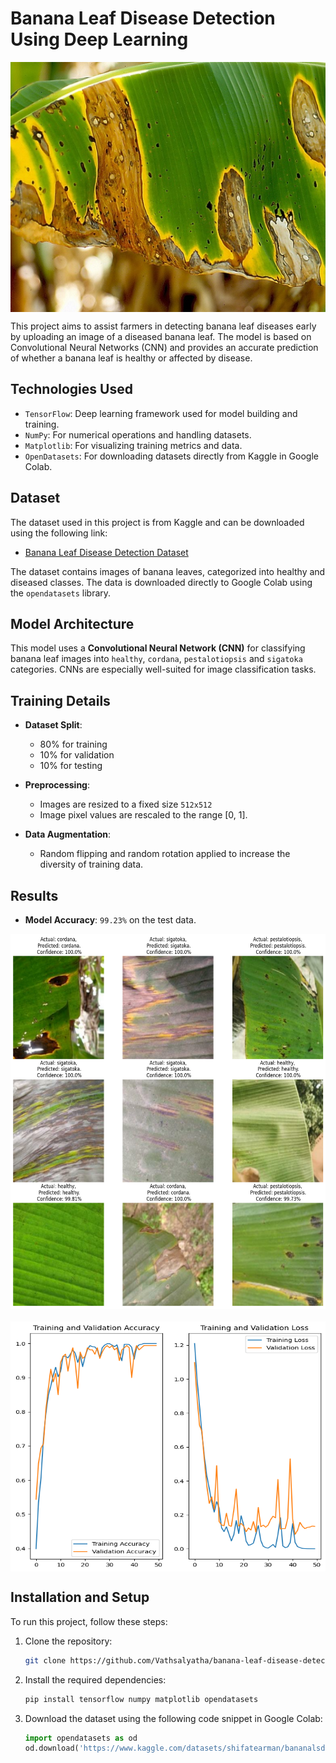 # Banana Leaf Disease Detection Using Deep Learning

<div style="display: flex; align-items: center; justify-content: center; margin-bottom: 10px;">
    <img src='./assets/banner.png' alt="banana-leaf-disease" width='800' height="400" />
</div>

This project aims to assist farmers in detecting banana leaf diseases early by uploading an image of a diseased banana leaf. The model is based on Convolutional Neural Networks (CNN) and provides an accurate prediction of whether a banana leaf is healthy or affected by disease.

## Technologies Used

- `TensorFlow`: Deep learning framework used for model building and training.
- `NumPy`: For numerical operations and handling datasets.
- `Matplotlib`: For visualizing training metrics and data.
- `OpenDatasets`: For downloading datasets directly from Kaggle in Google Colab.

## Dataset

The dataset used in this project is from Kaggle and can be downloaded using the following link:

- [Banana Leaf Disease Detection Dataset](https://www.kaggle.com/datasets/shifatearman/bananalsd)

The dataset contains images of banana leaves, categorized into healthy and diseased classes. The data is downloaded directly to Google Colab using the `opendatasets` library.

## Model Architecture

This model uses a **Convolutional Neural Network (CNN)** for classifying banana leaf images into `healthy`, `cordana`, `pestalotiopsis` and `sigatoka` categories. CNNs are especially well-suited for image classification tasks.

## Training Details

- **Dataset Split**: 
  - 80% for training
  - 10% for validation
  - 10% for testing

- **Preprocessing**:
  - Images are resized to a fixed size `512x512`
  - Image pixel values are rescaled to the range [0, 1].

- **Data Augmentation**:
  - Random flipping and random rotation applied to increase the diversity of training data.

## Results

- **Model Accuracy**: `99.23%` on the test data.
<div style="display: flex; flex-direction: column; align-items: center; justify-content: center; margin-bottom: 10px; gap:20px;">
    <img src='./assets/prediction-image.png' alt="banana-leaf-disease-prediction" width='800' height="600" />
    <img src='./assets/training_and_validation_accuracy.png' alt="accuracy-and-loss-graph" width="800" height="400" />
</div>

## Installation and Setup

To run this project, follow these steps:

1. Clone the repository:
   ```bash
   git clone https://github.com/Vathsalyatha/banana-leaf-disease-detection.git
   ```

2. Install the required dependencies:
   ```bash
   pip install tensorflow numpy matplotlib opendatasets
   ```

3. Download the dataset using the following code snippet in Google Colab:
   ```python
   import opendatasets as od
   od.download('https://www.kaggle.com/datasets/shifatearman/bananalsd')
   ```
